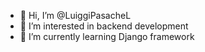 - 👋 Hi, I’m @LuiggiPasacheL
- 👀 I’m interested in backend development
- 🌱 I’m currently learning Django framework

<!---
LuiggiPasacheL/LuiggiPasacheL is a ✨ special ✨ repository because its `README.md` (this file) appears on your GitHub profile.
You can click the Preview link to take a look at your changes.
--->
